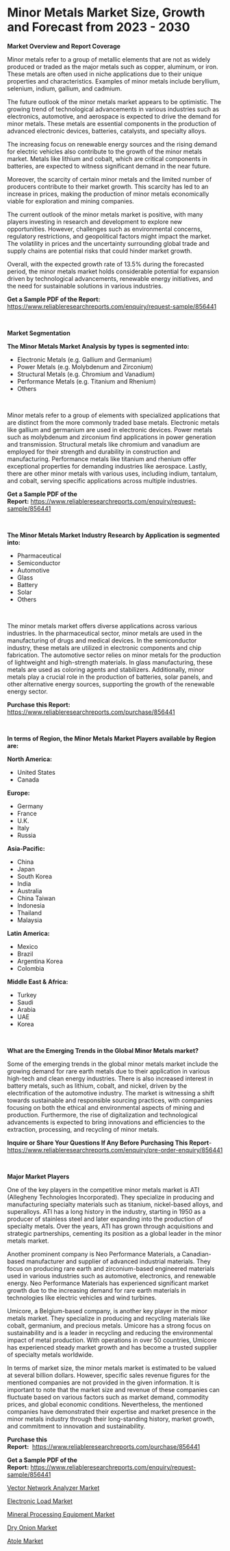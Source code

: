 <p><h1>Minor Metals Market Size, Growth and Forecast from 2023 - 2030</h1></p><p><strong>Market Overview and Report Coverage</strong></p>
<p><p>Minor metals refer to a group of metallic elements that are not as widely produced or traded as the major metals such as copper, aluminum, or iron. These metals are often used in niche applications due to their unique properties and characteristics. Examples of minor metals include beryllium, selenium, indium, gallium, and cadmium.</p><p>The future outlook of the minor metals market appears to be optimistic. The growing trend of technological advancements in various industries such as electronics, automotive, and aerospace is expected to drive the demand for minor metals. These metals are essential components in the production of advanced electronic devices, batteries, catalysts, and specialty alloys.</p><p>The increasing focus on renewable energy sources and the rising demand for electric vehicles also contribute to the growth of the minor metals market. Metals like lithium and cobalt, which are critical components in batteries, are expected to witness significant demand in the near future.</p><p>Moreover, the scarcity of certain minor metals and the limited number of producers contribute to their market growth. This scarcity has led to an increase in prices, making the production of minor metals economically viable for exploration and mining companies.</p><p>The current outlook of the minor metals market is positive, with many players investing in research and development to explore new opportunities. However, challenges such as environmental concerns, regulatory restrictions, and geopolitical factors might impact the market. The volatility in prices and the uncertainty surrounding global trade and supply chains are potential risks that could hinder market growth.</p><p>Overall, with the expected growth rate of 13.5% during the forecasted period, the minor metals market holds considerable potential for expansion driven by technological advancements, renewable energy initiatives, and the need for sustainable solutions in various industries.</p></p>
<p><strong>Get a Sample PDF of the Report:</strong> <a href="https://www.reliableresearchreports.com/enquiry/request-sample/856441">https://www.reliableresearchreports.com/enquiry/request-sample/856441</a></p>
<p>&nbsp;</p>
<p><strong>Market Segmentation</strong></p>
<p><strong>The Minor Metals Market Analysis by types is segmented into:</strong></p>
<p><ul><li>Electronic Metals (e.g. Gallium and Germanium)</li><li>Power Metals (e.g. Molybdenum and Zirconium)</li><li>Structural Metals (e.g. Chromium and Vanadium)</li><li>Performance Metals (e.g. Titanium and Rhenium)</li><li>Others</li></ul></p>
<p>&nbsp;</p>
<p><p>Minor metals refer to a group of elements with specialized applications that are distinct from the more commonly traded base metals. Electronic metals like gallium and germanium are used in electronic devices. Power metals such as molybdenum and zirconium find applications in power generation and transmission. Structural metals like chromium and vanadium are employed for their strength and durability in construction and manufacturing. Performance metals like titanium and rhenium offer exceptional properties for demanding industries like aerospace. Lastly, there are other minor metals with various uses, including indium, tantalum, and cobalt, serving specific applications across multiple industries.</p></p>
<p><strong>Get a Sample PDF of the Report:</strong>&nbsp;<a href="https://www.reliableresearchreports.com/enquiry/request-sample/856441">https://www.reliableresearchreports.com/enquiry/request-sample/856441</a></p>
<p>&nbsp;</p>
<p><strong>The Minor Metals Market Industry Research by Application is segmented into:</strong></p>
<p><ul><li>Pharmaceutical</li><li>Semiconductor</li><li>Automotive</li><li>Glass</li><li>Battery</li><li>Solar</li><li>Others</li></ul></p>
<p>&nbsp;</p>
<p><p>The minor metals market offers diverse applications across various industries. In the pharmaceutical sector, minor metals are used in the manufacturing of drugs and medical devices. In the semiconductor industry, these metals are utilized in electronic components and chip fabrication. The automotive sector relies on minor metals for the production of lightweight and high-strength materials. In glass manufacturing, these metals are used as coloring agents and stabilizers. Additionally, minor metals play a crucial role in the production of batteries, solar panels, and other alternative energy sources, supporting the growth of the renewable energy sector.</p></p>
<p><strong>Purchase this Report:</strong>&nbsp; <a href="https://www.reliableresearchreports.com/purchase/856441">https://www.reliableresearchreports.com/purchase/856441</a></p>
<p>&nbsp;</p>
<p><strong>In terms of Region, the Minor Metals Market Players available by Region are:</strong></p>
<p>
    <p> <strong> North America: </strong>
        <ul>
            <li>United States</li>
            <li>Canada</li>
        </ul>
        </p> 
    <p> <strong> Europe: </strong>
        <ul>
            <li>Germany</li>
            <li>France</li>
            <li>U.K.</li>
            <li>Italy</li>
            <li>Russia</li>
        </ul>
        </p> 
    <p> <strong> Asia-Pacific: </strong>
        <ul>
            <li>China</li>
            <li>Japan</li>
            <li>South Korea</li>
            <li>India</li>
            <li>Australia</li>
            <li>China Taiwan</li>
            <li>Indonesia</li>
            <li>Thailand</li>
            <li>Malaysia</li>
        </ul>
        </p> 
    <p> <strong> Latin America: </strong>
        <ul>
            <li>Mexico</li>
            <li>Brazil</li>
            <li>Argentina Korea</li>
            <li>Colombia</li>
        </ul>
        </p> 
    <p> <strong> Middle East & Africa: </strong>
        <ul>
            <li>Turkey</li>
            <li>Saudi</li>
            <li>Arabia</li>
            <li>UAE</li>
            <li>Korea</li>
        </ul>
    </p>
    </p>
<p>&nbsp;</p>
<p><strong>What are the Emerging Trends in the Global Minor Metals market?</strong></p>
<p><p>Some of the emerging trends in the global minor metals market include the growing demand for rare earth metals due to their application in various high-tech and clean energy industries. There is also increased interest in battery metals, such as lithium, cobalt, and nickel, driven by the electrification of the automotive industry. The market is witnessing a shift towards sustainable and responsible sourcing practices, with companies focusing on both the ethical and environmental aspects of mining and production. Furthermore, the rise of digitalization and technological advancements is expected to bring innovations and efficiencies to the extraction, processing, and recycling of minor metals.</p></p>
<p><strong>Inquire or Share Your Questions If Any Before Purchasing This Report</strong>- <a href="https://www.reliableresearchreports.com/enquiry/pre-order-enquiry/856441">https://www.reliableresearchreports.com/enquiry/pre-order-enquiry/856441</a></p>
<p>&nbsp;</p>
<p><strong>Major Market Players</strong></p>
<p><p>One of the key players in the competitive minor metals market is ATI (Allegheny Technologies Incorporated). They specialize in producing and manufacturing specialty materials such as titanium, nickel-based alloys, and superalloys. ATI has a long history in the industry, starting in 1950 as a producer of stainless steel and later expanding into the production of specialty metals. Over the years, ATI has grown through acquisitions and strategic partnerships, cementing its position as a global leader in the minor metals market. </p><p>Another prominent company is Neo Performance Materials, a Canadian-based manufacturer and supplier of advanced industrial materials. They focus on producing rare earth and zirconium-based engineered materials used in various industries such as automotive, electronics, and renewable energy. Neo Performance Materials has experienced significant market growth due to the increasing demand for rare earth materials in technologies like electric vehicles and wind turbines. </p><p>Umicore, a Belgium-based company, is another key player in the minor metals market. They specialize in producing and recycling materials like cobalt, germanium, and precious metals. Umicore has a strong focus on sustainability and is a leader in recycling and reducing the environmental impact of metal production. With operations in over 50 countries, Umicore has experienced steady market growth and has become a trusted supplier of specialty metals worldwide. </p><p>In terms of market size, the minor metals market is estimated to be valued at several billion dollars. However, specific sales revenue figures for the mentioned companies are not provided in the given information. It is important to note that the market size and revenue of these companies can fluctuate based on various factors such as market demand, commodity prices, and global economic conditions. Nevertheless, the mentioned companies have demonstrated their expertise and market presence in the minor metals industry through their long-standing history, market growth, and commitment to innovation and sustainability.</p></p>
<p><strong>Purchase this Report:</strong>&nbsp;&nbsp;<a href="https://www.reliableresearchreports.com/purchase/856441">https://www.reliableresearchreports.com/purchase/856441</a></p>
<p></p>
<p><strong>Get a Sample PDF of the Report:</strong>&nbsp;<a href="https://www.reliableresearchreports.com/enquiry/request-sample/856441">https://www.reliableresearchreports.com/enquiry/request-sample/856441</a></p>
<p><p><a href="https://medium.com/@jackybrekke/vector-network-analyzer-market-the-key-to-successful-business-strategy-forecast-till-2030-3fe3368da492">Vector Network Analyzer Market</a></p><p><a href="https://medium.com/@tommiefadel2023/electronic-load-market-insights-into-market-cagr-market-trends-and-growth-strategies-d2c8c780e398">Electronic Load Market</a></p><p><a href="https://medium.com/@deronwisoky1977/mineral-processing-equipment-market-competitive-analysis-market-trends-and-forecast-to-2030-5f8814123c94">Mineral Processing Equipment Market</a></p><p><a href="https://medium.com/@sanjubabarp23/dry-onion-market-research-report-its-history-and-forecast-2023-to-2030-2d085950f8b4">Dry Onion Market</a></p><p><a href="https://medium.com/@amrutreliable23/atole-market-outlook-industry-overview-and-forecast-2023-to-2030-260a6a7843c1">Atole Market</a></p></p>